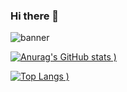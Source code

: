 ### Hi there 👋

![banner](https://user-images.githubusercontent.com/51235172/125972776-ddf5c4eb-c2a4-44ef-a1f1-c94b3e193fc1.png)

[![Anurag's GitHub stats](https://github-readme-stats.vercel.app/api?username=gagandeepsingh0115&theme=radical)
)](https://github.com/anuraghazra/github-readme-stats)

[![Top Langs](https://github-readme-stats.vercel.app/api/top-langs/?username=gagandeepsingh0115&layout=compact&theme=radical)
)](https://github.com/anuraghazra/github-readme-stats)
